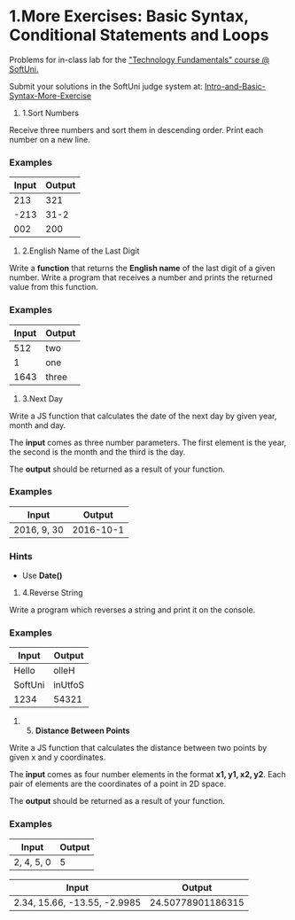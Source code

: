 # 1.More Exercises: Basic Syntax, Conditional Statements and Loops

Problems for in-class lab for the [&quot;Technology Fundamentals&quot; course @ SoftUni.](https://softuni.bg/modules/57/tech-module-4-0)

Submit your solutions in the SoftUni judge system at: [Intro-and-Basic-Syntax-More-Exercise](https://judge.softuni.bg/Contests/1469/Intro-and-Basic-Syntax-More-Exercise)

1. 1.Sort Numbers

Receive three numbers and sort them in descending order. Print each number on a new line.

### Examples

| **Input** | **Output** |
| --- | --- |
| 213 | 321 |
| -213 | 31-2 |
| 002 | 200 |

1. 2.English Name of the Last Digit

Write a **function** that returns the **English name** of the last digit of a given number. Write a program that receives a number and prints the returned value from this function.

### Examples

| **Input** | **Output** |
| --- | --- |
| 512 | two |
| 1 | one |
| 1643 | three |

1. 3.Next Day

Write a JS function that calculates the date of the next day by given year, month and day.

The **input** comes as three number parameters. The first element is the year, the second is the month and the third is the day.

The **output** should be returned as a result of your function.

### Examples

| **Input** | **Output** |
| --- | --- |
| 2016, 9, 30 | 2016-10-1 |

### Hints

- Use **Date()**

1. 4.Reverse String

Write a program which reverses a string and print it on the console.

### Examples

| **Input** | **Output** |
| --- | --- |
| Hello | olleH |
| SoftUni | inUtfoS |
| 1234 | 54321 |

1. 5. **Distance Between Points**

Write a JS function that calculates the distance between two points by given x and y coordinates.

The **input** comes as four number elements in the format **x1, y1, x2, y2**. Each pair of elements are the coordinates of a point in 2D space.

The **output** should be returned as a result of your function.

### **Examples**

| **Input** | **Output** |
| --- | --- |
| 2, 4, 5, 0 | 5 |

| **Input** | **Output** |
| --- | --- |
| 2.34, 15.66, -13.55, -2.9985 | 24.50778901186315 |

